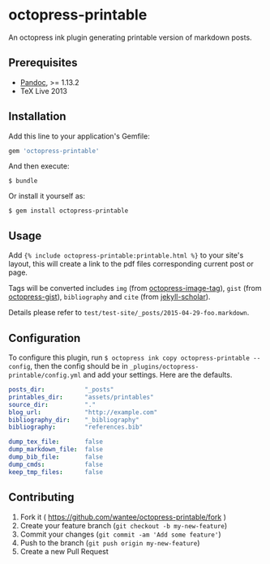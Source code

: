 # octopress-printable

An octopress ink plugin generating printable version of markdown posts.

## Prerequisites
* [Pandoc](pandoc.org/), >= 1.13.2
* TeX Live 2013

## Installation

Add this line to your application's Gemfile:

```ruby
gem 'octopress-printable'
```

And then execute:

    $ bundle

Or install it yourself as:

    $ gem install octopress-printable

## Usage

Add `{% include octopress-printable:printable.html %}` to your site's layout, this will create a link to the pdf files corresponding current post or page.

Tags will be converted includes `img` (from [octopress-image-tag](https://github.com/octopress/image-tag)), `gist` (from [octopress-gist](https://github.com/octopress/gist)), `bibliography` and `cite` (from [jekyll-scholar](https://github.com/inukshuk/jekyll-scholar)).

Details please refer to `test/test-site/_posts/2015-04-29-foo.markdown`.

## Configuration

To configure this plugin, run `$ octopress ink copy octopress-printable --config`, then the config should be in `_plugins/octopress-printable/config.yml` and add your settings. Here are
the defaults.

```yaml
posts_dir:           "_posts"
printables_dir:      "assets/printables"
source_dir:          "."
blog_url:            "http://example.com"
bibliography_dir:    "_bibliography"
bibliography:        "references.bib"

dump_tex_file:       false
dump_markdown_file:  false
dump_bib_file:       false
dump_cmds:           false
keep_tmp_files:      false
```

## Contributing

1. Fork it ( https://github.com/wantee/octopress-printable/fork )
2. Create your feature branch (`git checkout -b my-new-feature`)
3. Commit your changes (`git commit -am 'Add some feature'`)
4. Push to the branch (`git push origin my-new-feature`)
5. Create a new Pull Request
